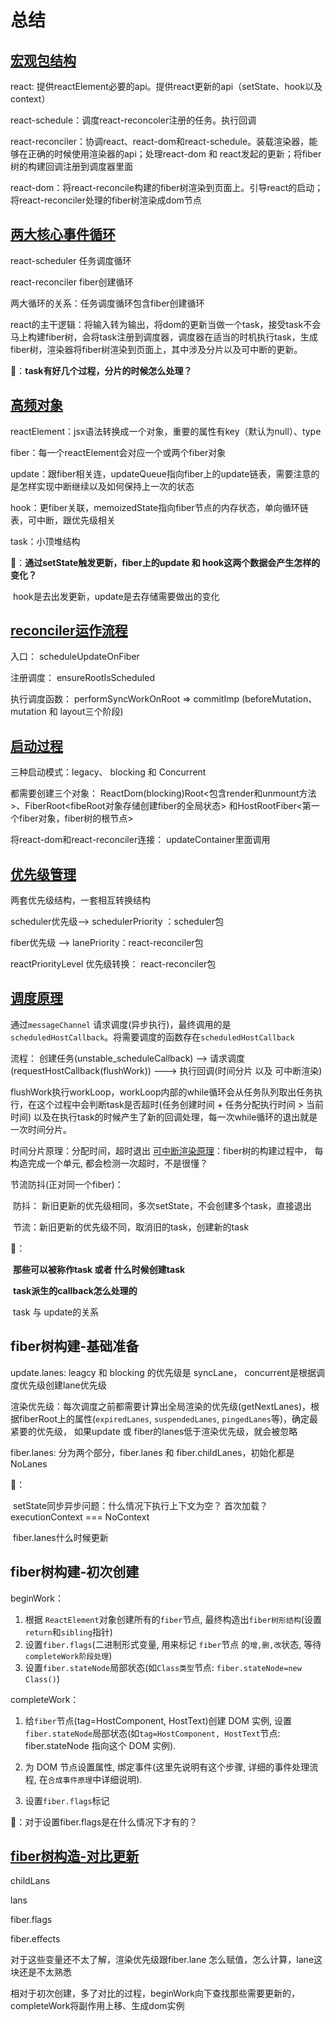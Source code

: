 # 总结

## [宏观包结构](https://react-illustration-series.osrc.com/main/macro-structure)

react: 提供reactElement必要的api。提供react更新的api（setState、hook以及context）

react-schedule：调度react-reconcoler注册的任务。执行回调

react-reconciler：协调react、react-dom和react-schedule。装载渲染器，能够在正确的时候使用渲染器的api；处理react-dom 和 		   react发起的更新；将fiber树的构建回调注册到调度器里面

react-dom：将react-reconcile构建的fiber树渲染到页面上。引导react的启动；将react-reconciler处理的fiber树渲染成dom节点

## [两大核心事件循环](https://react-illustration-series.osrc.com/main/workloop)

react-scheduler 任务调度循环

react-reconciler fiber创建循环

两大循环的关系：任务调度循环包含fiber创建循环

react的主干逻辑：将输入转为输出，将dom的更新当做一个task，接受task不会马上构建fiber树，会将task注册到调度器，调度器在适当的时机执行task，生成fiber树，渲染器将fiber树渲染到页面上，其中涉及分片以及可中断的更新。

🤔：**task有好几个过程，分片的时候怎么处理？**

## [高频对象](https://react-illustration-series.osrc.com/main/object-structure)

reactElement：jsx语法转换成一个对象，重要的属性有key（默认为null）、type

fiber：每一个reactElement会对应一个或两个fiber对象

update：跟fiber相关连，updateQueue指向fiber上的update链表，需要注意的是怎样实现中断继续以及如何保持上一次的状态

hook：更fiber关联，memoizedState指向fiber节点的内存状态，单向循环链表，可中断，跟优先级相关

task：小顶堆结构

🤔：**通过setState触发更新，fiber上的update 和 hook这两个数据会产生怎样的变化？**

​	hook是去出发更新，update是去存储需要做出的变化

## [reconciler运作流程](https://react-illustration-series.osrc.com/main/reconciler-workflow)

入口： scheduleUpdateOnFiber

注册调度： ensureRootIsScheduled 

执行调度函数： performSyncWorkOnRoot => commitImp (beforeMutation、 mutation 和 layout三个阶段) 

## [启动过程](https://react-illustration-series.osrc.com/main/bootstrap)

三种启动模式：legacy、 blocking 和 Concurrent

都需要创建三个对象： ReactDom(blocking)Root<包含render和unmount方法>、FiberRoot<fibeRoot对象存储创建fiber的全局状态> 和HostRootFiber<第一个fiber对象，fiber树的根节点>

将react-dom和react-reconciler连接： updateContainer里面调用

## [优先级管理](https://react-illustration-series.osrc.com/main/priority)

两套优先级结构，一套相互转换结构

scheduler优先级--> schedulerPriority ：scheduler包

fiber优先级 --> lanePriority：react-reconciler包

reactPriorityLevel 优先级转换： react-reconciler包

## [调度原理](https://react-illustration-series.osrc.com/main/scheduler)

通过`messageChannel` 请求调度(异步执行)，最终调用的是`scheduledHostCallback`。将需要调度的函数存在`scheduledHostCallback`

流程： 创建任务(unstable_scheduleCallback) --> 请求调度(requestHostCallback(flushWork)) ---> 执行回调(时间分片 以及 可中断渲染)

flushWork执行workLoop，workLoop内部的while循环会从任务队列取出任务执行，在这个过程中会判断task是否超时(任务创建时间 + 任务分配执行时间 > 当前时间) 以及在执行task的时候产生了新的回调处理，每一次while循环的退出就是一次时间分片。

时间分片原理：分配时间，超时退出
[可中断渲染原理]( https://react-illustration-series.osrc.com/main/scheduler#%E5%8F%AF%E4%B8%AD%E6%96%AD%E6%B8%B2%E6%9F%93%E5%8E%9F%E7%90%86)：fiber树的构建过程中， 每构造完成一个单元, 都会检测一次超时，不是很懂？

节流防抖(正对同一个fiber)：

​		防抖： 新旧更新的优先级相同，多次setState，不会创建多个task，直接退出

​		节流：新旧更新的优先级不同，取消旧的task，创建新的task

🤔：

​	 **那些可以被称作task 或者 什么时候创建task**

​	 **task派生的callback怎么处理的**

​	task 与 update的关系

## fiber树构建-基础准备

update.lanes: leagcy 和 blocking 的优先级是 syncLane， concurrent是根据调度优先级创建lane优先级

渲染优先级：每次调度之前都需要计算出全局渲染的优先级(getNextLanes)，根据fiberRoot上的属性(`expiredLanes`, `suspendedLanes`, `pingedLanes`等)，确定最紧要的优先级， 如果update 或 fiber的lanes低于渲染优先级，就会被忽略

fiber.lanes:  分为两个部分，fiber.lanes 和 fiber.childLanes，初始化都是NoLanes

🤔：

​	setState同步异步问题：什么情况下执行上下文为空？ 首次加载？ executionContext === NoContext

​	fiber.lanes什么时候更新

## fiber树构建-初次创建

beginWork：

1. 根据 `ReactElement`对象创建所有的`fiber`节点, 最终构造出`fiber树形结构`(设置`return`和`sibling`指针)
2. 设置`fiber.flags`(二进制形式变量, 用来标记 `fiber`节点 的`增,删,改`状态, 等待`completeWork阶段处理`)
3. 设置`fiber.stateNode`局部状态(如`Class类型`节点: `fiber.stateNode=new Class()`)

completeWork：

1. 给`fiber`节点(tag=HostComponent, HostText)创建 DOM 实例, 设置`fiber.stateNode`局部状态(如`tag=HostComponent, HostText`节点: fiber.stateNode 指向这个 DOM 实例).

2. 为 DOM 节点设置属性, 绑定事件(这里先说明有这个步骤, 详细的事件处理流程, 在`合成事件原理`中详细说明).

3. 设置`fiber.flags`标记

🤔：对于设置fiber.flags是在什么情况下才有的？

## [fiber树构造-对比更新](https://react-illustration-series.osrc.com/main/fibertree-update)

childLans

lans

fiber.flags

fiber.effects

对于这些变量还不太了解，渲染优先级跟fiber.lane 怎么赋值，怎么计算，lane这块还是不太熟悉

相对于初次创建，多了对比的过程，beginWork向下查找那些需要更新的，completeWork将副作用上移、生成dom实例